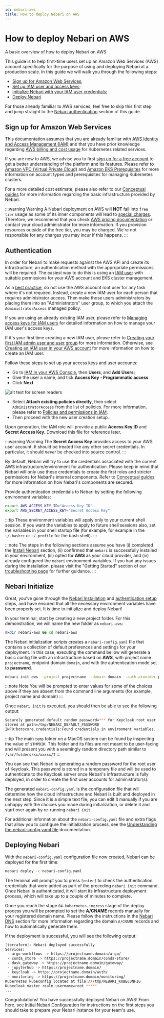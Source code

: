 ```yaml
---
id: nebari-aws
title: How to deploy Nebari on AWS
---
```


# How to deploy Nebari on AWS

A basic overview of how to deploy Nebari on AWS

This guide is to help first-time users set up an Amazon Web Services (AWS) account specifically for the purpose of using and deploying Nebari at a production scale. In this guide we will walk you through the following steps:

- [Sign up for Amazon Web Services](#sing-up-for-amazon-web-services);
- [Set up IAM user and access keys](#authentication);
- [Initialize Nebari with your IAM user credentials](#nebari-initialize);
- [Deploy Nebari](#deploying-nebari)

For those already familiar to AWS services, feel free to skip this first step and jump straight to the [Nebari authentication](#authentication) section of this guide.

## Sign up for Amazon Web Services

This documentation assumes that you are already familiar with [AWS Identity and Access Management (IAM)](https://docs.aws.amazon.com/IAM/latest/UserGuide/introduction.html) and that you have prior knowledge regarding [AWS billing and cost usage](https://aws.amazon.com/eks/pricing/) for Kubernetes related services.

If you are new to AWS, we advise you to first [sign up for a free account](https://aws.amazon.com/free/free-tier/) to get a better understanding of the platform and its features. Please refer to [Amazon VPC (Virtual Private Cloud)](https://aws.amazon.com/vpc/?nc1=h_ls) and [Amazon EKS Prerequisites](https://docs.aws.amazon.com/eks/latest/userguide/getting-started-console.html#eks-prereqs) for more information on account types and prerequisites for managing Kubernetes clusters.

For a more detailed cost estimate, please also refer to our [Conceptual guides]() for more information regarding the basic infrastructure provided by Nebari.

:::warning Warning
A Nebari deployment on AWS will **NOT** fall into `free tier` usage as some of its inner components will lead to [special charges](https://aws.amazon.com/eks/pricing/). Therefore, we recommend that you check [AWS pricing documentation](https://aws.amazon.com/ec2/pricing/) or contact your cloud administrator for more information. If you provision resources outside of the free tier, you may be charged. We're not responsible for any charges you may incur if this happens.
:::

## Authentication

In order for Nebari to make requests against the AWS API and create its infrastructure, an authentication method with the appropriate permissions will be required. The easiest way to do this is using an [IAM user](https://docs.aws.amazon.com/IAM/latest/UserGuide/introduction.html) with suitable permissions for your AWS account and EKS cluster management.

As a [best practice](https://docs.aws.amazon.com/IAM/latest/UserGuide/best-practices.html#lock-away-credentials), do not use the AWS account root user for any task where it's not required. Instead, create a new IAM user for each person that requires administrator access. Then make those users administrators by placing them into an "Administrators" user group, to which you attach the `AdministratorAccess` managed policy.

If you are using an already existing IAM user, please refer to [Managing access keys for IAM users](https://docs.aws.amazon.com/IAM/latest/UserGuide/id_credentials_access-keys.html#Using_CreateAccessKey) for detailed information on how to manage your IAM user's access keys.

If it's your first time creating a new IAM user, please refer to [Creating your first IAM admin user and user group](https://docs.aws.amazon.com/IAM/latest/UserGuide/getting-started_create-admin-group.html) for more information. Otherwise, see [Creating an IAM user in your AWS account](https://docs.aws.amazon.com/IAM/latest/UserGuide/id_users_create.html) for more information on how to create an IAM user.

Follow these steps to set up your access keys and user accounts:

- Go to [IAM in your AWS Console](https://console.aws.amazon.com/iam/home), then **Users**, and **Add Users**;
- Give the user a name, and tick **Access Key - Programmatic access**
- Click **Next**

![alt text for screen readers](/img/how-tos-aws-new-iam-user.png "Text to show on mouseover")

- Select **Attach existing policies directly**, then select `AdministratorAccess` from the list of policies. For more information, please refer to [Policies and permissions in IAM](https://docs.aws.amazon.com/IAM/latest/UserGuide/access_policies.html);
- Then proceed with the new user creation setup.

Upon generation, the IAM role will provide a public **Access Key ID** and **Secret Access Key**. Download this file for reference later.

:::warning Warning
The **Secret Access Key** provides access to your AWS user account. It should be treated like any other secret credentials. In particular, it should *never* be checked into source control.
:::

By default, Nebari will try to use the credentials associated with the current AWS infrastructure/environment for authentication. Please keep in mind that Nebari will only use these credentials to create the first roles and stricter permissions for Nebari's internal components. Refer to [Conceptual guides]() for more information on how Nebari's components are secured.

Provide authentication credentials to Nebari by setting the following environment variables:

```bash
export AWS_ACCESS_KEY_ID="Access Key ID"
export AWS_SECRET_ACCESS_KEY="Secret Access Key"
```

:::tip
These environment variables will apply only to your current shell session. If you want the variables to apply to future shell sessions also, set the variables in your shell startup file (for example, for example in the `~/.bashrc` or `~/.profile` for the bash shell).
:::

:::note
The steps in the following sections assume you have (i) completed the [Install Nebari](/started/installing-nebari) section, (ii) confirmed that `nebari` is successfully installed in your environment, (iii) opted for **AWS** as your cloud provider, and (iv) already configured the `nebari` environment variables. If you had any issues during the installation, please visit the "Getting Started" section of our [troubleshooting page](/started/troubleshooting) for further guidance.
:::


## Nebari Initialize

Great, you’ve gone through the [Nebari Installation](/started/installing-nebari.md) and [authentication setup](#authentication) steps, and have ensured that all the necessary environment variables have been properly set. It is time to initialize and deploy Nebari!

In your terminal, start by creating a new project folder. For this demonstration, we will name the new folder as `nebari-aws`:

```bash
mkdir nebari-aws && cd nebari-aws
```
The Nebari initialization scripts creates a `nebari-config.yaml` file that contains a collection of default preferences and settings for your deployment. In this case, executing the command bellow will generate a basic config file with an infrastructure based on **AWS**, with project name `projectname`, endpoint domain `domain`, and with the authentication mode set to **password**.

```bash
nebari init aws --project projectname --domain domain --auth-provider password
```
:::note Note
You will be prompted to enter values for some of the choices above if they are absent from the command line arguments (for example, project name and domain)
:::

Once `nebari init` is executed, you should then be able to see the following output:
```bash
Securely generated default random password=*** for Keycloak root user
stored at path=/tmp/NEBARI_DEFAULT_PASSWORD
INFO:botocore.credentials:Found credentials in environment variables.
```
:::tip
The main `temp` folder on a MacOS system can be found by inspecting the value of `$TMPDIR`. This folder and its files are not meant to be user-facing and will present you with a seemingly random directory path similar to `/var/folders/xx/xxxxx/T`
:::

You can see that Nebari is generating a random password for the root user of Keycloak. This password is stored in a temporary file and will be used to authenticate to the Keycloak server once Nebari's infrastructure is fully deployed, in order to create the first user accounts for administrator(s).

The generated `nebari-config.yaml` is the configuration file that will determine how the cloud infrastructure and Nebari is built and deployed in the next step. Since it is a simple text file, you can edit it manually if you are unhappy with the choices you made during initialization, or delete it and start over again by re-running `nebari init`.

For additional information about the `nebari-config.yaml` file and extra flags that allow you to configure the initialization process, see the [Understanding the nebari-config.yaml file](/tutorials/overview.md) documentation.

## Deploying Nebari

With the `nebari-config.yaml` configuration file now created, Nebari can be deployed for the first time:

```bash
nebari deploy -c nebari-config.yaml
```
The terminal will prompt you to press `[enter]` to check the authentication credentials that were added as part of the preceding `nebari init` command. Once Nebari is authenticated, it will start its infrastructure deployment process, which will take up to a couple of minutes to complete.

Once you reach the stage `04-kubernetes-ingress` stage of the deploy process you will be prompted to set the **A/CNAME** records manually for your registered domain name. Please follow the instructions in the [Nebari DNS](/how-tos/domain-registry.md) section for more information regarding the domain `A/CNAME` records and how to automatically generate them.

If the deployment is successful, you will see the following output:
```bash
[terraform]: Nebari deployed successfully
Services:
 - argo-workflows -> https://projectname.domain/argo/
 - conda_store -> https://projectname.domain/conda-store/
 - dask_gateway -> https://projectname.domain/gateway/
 - jupyterhub -> https://projectname.domain/
 - keycloak -> https://projectname.domain/auth/
 - monitoring -> https://projectname.domain/monitoring/
Kubernetes kubeconfig located at file:///tmp/NEBARI_KUBECONFIG
Kubecloak master realm username=root *****
...
```

Congratulations! You have successfully deployed Nebari on AWS! From here, see [Initial Nebari Configuration]() for instructions on the first steps you should take to prepare your Nebari instance for your team's use.